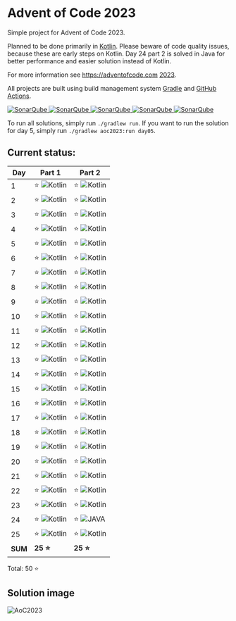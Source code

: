 # Advent of Code 2023

Simple project for Advent of Code 2023.

Planned to be done primarily in [Kotlin](https://kotlinlang.org). Please beware of code quality issues, because these
are early steps on Kotlin. Day 24 part 2 is solved in Java for better performance and easier solution instead of
Kotlin.

For more information see https://adventofcode.com [2023](https://adventofcode.com/2023).

All projects are built using build management system
[Gradle](https://gradle.org/) and [GitHub Actions](https://docs.github.com/actions).

[![SonarQube](https://sonarcloud.io/api/project_badges/measure?project=de.havox_design.aoc%3Aadvent_of_code2023&metric=alert_status "The current SonarQube analysis status")
![SonarQube](https://sonarcloud.io/api/project_badges/measure?project=de.havox_design.aoc%3Aadvent_of_code2023&metric=coverage "The current coverage")
![SonarQube](https://sonarcloud.io/api/project_badges/measure?project=de.havox_design.aoc%3Aadvent_of_code2023&metric=bugs "The current number of SonarQube bugs")
![SonarQube](https://sonarcloud.io/api/project_badges/measure?project=de.havox_design.aoc%3Aadvent_of_code2023&metric=vulnerabilities "The current number of SonarQube vulnerabilities")
![SonarQube](https://sonarcloud.io/api/project_badges/measure?project=de.havox_design.aoc%3Aadvent_of_code2023&metric=code_smells "The current number of SonarQube code smells")](https://sonarcloud.io/dashboard?id=de.havox_design.aoc:advent_of_code2023)

To run all solutions, simply run `./gradlew run`. If you want to run the solution for day 5, simply run
`./gradlew aoc2023:run day05`.

## Current status:

| Day     | Part 1                         | Part 2                         |
|---------|--------------------------------|--------------------------------|
| 1       | ⭐ ![Kotlin](img/kotlin.png) | ⭐ ![Kotlin](img/kotlin.png) |
| 2       | ⭐ ![Kotlin](img/kotlin.png) | ⭐ ![Kotlin](img/kotlin.png) |
| 3       | ⭐ ![Kotlin](img/kotlin.png) | ⭐ ![Kotlin](img/kotlin.png) |
| 4       | ⭐ ![Kotlin](img/kotlin.png) | ⭐ ![Kotlin](img/kotlin.png) |
| 5       | ⭐ ![Kotlin](img/kotlin.png) | ⭐ ![Kotlin](img/kotlin.png) |
| 6       | ⭐ ![Kotlin](img/kotlin.png) | ⭐ ![Kotlin](img/kotlin.png) |
| 7       | ⭐ ![Kotlin](img/kotlin.png) | ⭐ ![Kotlin](img/kotlin.png) |
| 8       | ⭐ ![Kotlin](img/kotlin.png) | ⭐ ![Kotlin](img/kotlin.png) |
| 9       | ⭐ ![Kotlin](img/kotlin.png) | ⭐ ![Kotlin](img/kotlin.png) |
| 10      | ⭐ ![Kotlin](img/kotlin.png) | ⭐ ![Kotlin](img/kotlin.png) |
| 11      | ⭐ ![Kotlin](img/kotlin.png) | ⭐ ![Kotlin](img/kotlin.png) |
| 12      | ⭐ ![Kotlin](img/kotlin.png) | ⭐ ![Kotlin](img/kotlin.png) |
| 13      | ⭐ ![Kotlin](img/kotlin.png) | ⭐ ![Kotlin](img/kotlin.png) |
| 14      | ⭐ ![Kotlin](img/kotlin.png) | ⭐ ![Kotlin](img/kotlin.png) |
| 15      | ⭐ ![Kotlin](img/kotlin.png) | ⭐ ![Kotlin](img/kotlin.png) |
| 16      | ⭐ ![Kotlin](img/kotlin.png) | ⭐ ![Kotlin](img/kotlin.png) |
| 17      | ⭐ ![Kotlin](img/kotlin.png) | ⭐ ![Kotlin](img/kotlin.png) |
| 18      | ⭐ ![Kotlin](img/kotlin.png) | ⭐ ![Kotlin](img/kotlin.png) |
| 19      | ⭐ ![Kotlin](img/kotlin.png) | ⭐ ![Kotlin](img/kotlin.png) |
| 20      | ⭐ ![Kotlin](img/kotlin.png) | ⭐ ![Kotlin](img/kotlin.png) |
| 21      | ⭐ ![Kotlin](img/kotlin.png) | ⭐ ![Kotlin](img/kotlin.png) |
| 22      | ⭐ ![Kotlin](img/kotlin.png) | ⭐ ![Kotlin](img/kotlin.png) |
| 23      | ⭐ ![Kotlin](img/kotlin.png) | ⭐ ![Kotlin](img/kotlin.png) |
| 24      | ⭐ ![Kotlin](img/kotlin.png) | ⭐ ![JAVA](img/java.png)     |
| 25      | ⭐ ![Kotlin](img/kotlin.png) | ⭐ ![Kotlin](img/kotlin.png) |
| **SUM** | **25 ⭐**                       | **25 ⭐**                       |

Total: 50 ⭐

## Solution image
![AoC2023](img/Advent_of_Code_2023.png)
